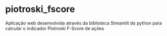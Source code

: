 # piotroski_fscore
 Aplicação web desenvolvida através da biblioteca Streamlit do python para calcular o indicador Piotroski F-Score de ações
